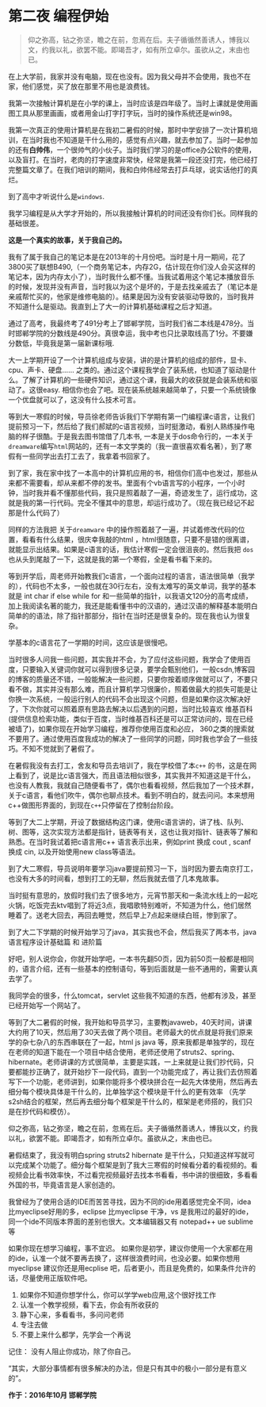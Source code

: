 # 第二夜 编程伊始

> 仰之弥高，钻之弥坚，瞻之在前，忽焉在后。夫子循循然善诱人，博我以文，约我以礼，欲罢不能。即竭吾才，如有所立卓尔。虽欲从之，末由也已。

在上大学前，我家并没有电脑，现在也没有。因为我父母并不会使用，我也不在家，他们感觉，买了放在那里不用也是浪费钱。

我第一次接触计算机是在小学的课上，当时应该是四年级了。当时上课就是使用画图工具从那里画画，或者用金山打字打字玩，当时的操作系统还是win98。

我第一次真正的使用计算机是在我初二暑假的时候，那时中学安排了一次计算机培训，在当时我也不知道是干什么用的，感觉有点兴趣，就去参加了。当时一起参加的还有**白帅伟**，一个很帅气的小伙子。当时我们学习的是office办公软件的使用，以及盲打。在当时，老肉的打字速度非常快，经常是我第一段还没打完，他已经打完整篇文章了。在我们培训的期间，我和白帅伟经常去打乒乓球，说实话他打的真烂。

到了高中才听说什么是`windows`.

我学习编程是从大学才开始的，所以我接触计算机的时间还没有你们长。同样我的基础很差。

**这是一个真实的故事，关于我自己的。**

我有了属于我自己的笔记本是在2013年的十月份吧。当时是十月一期间，花了3800买了联想B490,（一个商务笔记本，内存2G，估计现在你们没人会买这样的笔记本，因为内存太小了），当时我什么都不懂。当我试着用这个笔记本播放音乐的时候，发现并没有声音，当时我以为这个是坏的，于是去找亲戚去了（笔记本是亲戚帮忙买的，他家是维修电脑的）。结果是因为没有安装驱动导致的，当时我并不知道什么是驱动。我直到上了大一的计算机基础课程之后才知道。

通过了高考，我最终考了491分考上了邯郸学院，当时我们省二本线是478分。当时邯郸学院的分数线是490分。真很幸运，我中考也只比录取线高了1分。不要嫌分数低，毕竟我是第一届新课标哦.

大一上学期开设了一个计算机组成与安装，讲的是计算机的组成的部件，显卡、cpu、声卡、硬盘…… 之类的。通过这个课程我学会了装系统，也知道了驱动是什么。了解了计算机的一些硬件知识，通过这个课，我最大的收获就是会装系统和驱动了。这很easy. 相信你也会了吧。现在装系统越来越简单了，只要一个系统镜像一个优盘就可以了，这没有什么技术可言。

等到大一寒假的时候，导员徐老师告诉我们下学期有第一门编程课c语言，让我们提前预习一下，然后给了我们郝斌的c语言视频，当时挺激动，看别人熟练操作电脑的样子很酷。于是我去图书馆借了几本书, 一本是关于dos命令行的，一本关于`dreamware`编写`html`网站的，还有一本文学类的（我一直很喜欢看名著），到了寒假有一些同学出去打工去了，我拿着书回家了。

到了家，我在家中找了一本高中的计算机应用的书，相信你们高中也发过，那些从来都不需要看，却从来都不停的发书。里面有个vb语言写的小程序，一个小时钟，当时我并看不懂那些代码，我只是照着敲了一遍，奇迹发生了，运行成功，这就是我的第一行代码。完全不懂其中的意思，却运行成功了。（现在我已经记不起那是什么代码了）

同样的方法我把 关于`dreamware` 中的操作照着敲了一遍，并试着修改代码的位置，看看有什么结果，很庆幸我敲的html ，html很随意，只要不是错的很离谱，就能显示出结果。如果是c语言的话，我估计寒假一定会很沮丧的。然后我把 `dos` 也从头到尾敲了一下，这就是我的第一个寒假，全是看书看下来的。

等到开学后，周老师开始教我们c语言，一个面向过程的语言，语法很简单（我学的），代码也不太多，一般也就在30行左右，没有太难写的英文单词，我学的基本就是 int char if else while for 和一些简单的指针，以我语文120分的高考成绩，加上我阅读名著的能力，我还是能看懂书中的汉语的，通过汉语的解释基本能明白简单的的语法，除了指针那部分，指针在当时还是很复杂的。现在我也认为很复杂。

学基本的c语言花了一学期的时间，这应该是很慢吧。

当时很多人问我一些问题，其实我并不会，为了应付这些问题，我学会了使用百度，只要输入关键词你就可以得到很多记录，要学会甄别他们，一般csdn,博客园的博客的质量还不错，一般能解决一些问题，只要你按着顺序做就可以了，不要只看不做，其实并没有那么难，而且计算机学习很廉价，照着做最大的损失可能是让你换一次系统，一般运行别人的代码不会出现这个问题，但是如果你这次解决好了，下次你就可以照着原有思路去解决以后遇到的问题，当时比较喜欢 维基百科(提供信息检索功能，类似于百度，当时维基百科还是可以正常访问的，现在已经被墙了)，如果你现在开始学习编程，推荐你使用百度和必应， 360之类的搜索就不要用了。通过使用百度我成功的解决了一些同学的问题，同时我也学会了一些技巧。不知不觉就到了暑假了。

在暑假我没有去打工，舍友和导员去培训了，我在学校借了本`c++` 的书，这是在网上看到了，说是比c语言强大，而且语法相似很多，其实我并不知道这是干什么，也没有人教我，我就自己随便看书了，偶尔也看看视频，然后我加了一个技术群，关于c语言，看他们吹牛，偶尔也聊点技术。看到不明白的，就去问问。本来想用c++做图形界面的，到现在`c++`只停留在了控制台阶段。

等到了大二上学期，开设了数据结构这门课，使用c语言讲的，讲了栈、队列、树、图等，这次实现方法都是指针，链表等有关，这也让我对指针、链表等了解和熟悉。在当时我试着把c语言用c++ 语言表示出来，例如print 换成 cout  , scanf 换成 cin, 以及开始使用new class等语法。

到了大二寒假，导员说明年要学习java要提前预习一下，当时因为要去南京打工，也没有大多的时间看，想到打工的无聊，然后我就去借了几本鬼故事。

当时挺有意思的，放假时我们去了很多地方，元宵节那天和一条流水线上的一起吃火锅，吃饭完去ktv唱到了将近3点，我唱歌特别难听，不知道为什么，他们居然睡着了。送老大回去，再回去睡觉，然后早上7点起来继续白班，惨到家了。

到了大二下学期的时候开始学习了java，其实我也不会，然后我买了两本书，java语言程序设计基础篇 和 进阶篇

好吧，别人说你会，你就开始学吧，一本书先翻50页，因为前50页一般都是相同的，语言介绍，还有一些基本的控制语句，等到后面就是一些不通用的，需要认真去学了。

我同学会的很多，什么tomcat，servlet 这些我不知道的东西，他都有涉及，甚至已经开始写一个网站了。

等到了大二暑假的时候，我开始和导员学习，主要教javaweb，40天时间，讲课大约用了10天，然后用了30天去做了两个项目。老师最大的优点就是将我们原来学的杂七杂八的东西串联在了一起，html  js  java 等，原来我都是单独学的，现在在老师的知道下能在一个项目中结合使用，老师还使用了struts2、spring、hibernate。老师讲课的方式很简单，主要是实践，一上来就是让我们抄代码，只要都能抄正确了，就开始抄下一段代码，直到一个功能完成了，再让我们去仿照着写下一个功能，老师讲到，如果你能将多个模块拼合在一起先大体使用，然后再去细分每个模块具体是干什么的，比单独学这个模块是干什么的更有效率 （先学s2sh结合的框架，然后再去细分每个框架是干什么的，框架是老师搭的，我们只是在抄代码和模仿）。
 
仰之弥高，钻之弥坚，瞻之在前，忽焉在后。夫子循循然善诱人，博我以文，约我以礼，欲罢不能。即竭吾才，如有所立卓尔。虽欲从之，末由也已。

暑假结束了，我没有明白spring struts2 hibernate 是干什么，只知道这样写就可以完成某个功能了。细分每个框架是到了我大三寒假的时候看分着的看视频的。看视频会比看书效率快，不过看完视频最好去找本书看看，书中讲的很细致，多看看外国的书，毕竟语言是人家创造的。

我曾经为了使用合适的IDE而苦苦寻找，因为不同的ide用着感觉完全不同，idea比myeclipse好用的多，eclipse 比myeclipse 干净，vs 是我用过的最好的ide，同一个ide不同版本界面的差别也很大。文本编辑器又有 notepad++  ue sublime 等

如果你现在想学习编程，事不宜迟。
如果你是初学，建议你使用一个大家都在用的ide，认准一个就不要再去换了，这样很浪费时间，也没必要。如果你想用myeclipse 建议你还是用ecplise 吧，后者更小，而且是免费的，如果条件允许的话，尽量使用正版软件吧。
1. 如果你不知道你想学什么，你可以学学web应用,这个很好找工作
2. 认准一个教学视频，看下去，你会有所收获的
3. 静下心来，多看看书，多问问老师
4. 专注去做
5. 不要上来什么都学，先学会一个再说

记住： 没有人阻止你成功，除了你自己。
 
“其实，大部分事情都有很多解决的办法，但是只有其中的极小一部分是有意义的”。

**作于：2016年10月 邯郸学院**